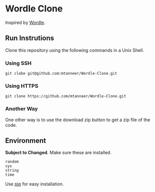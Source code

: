# Wordle Clone
 
Inspired by [Wordle](https://www.nytimes.com/games/wordle/index.html). 

## Run Instrutions
Clone this repository using the following commands in a Unix Shell.
### Using SSH
```
git clobe git@github.com:mtanneer/Wordle-Clone.git
```
### Using HTTPS
```
git clone https://github.com/mtanneer/Wordle-Clone.git
```
### Another Way
One other way is to use the download zip button to get a zip file of the code. 

## Environment
**Subject to Changed**. Make sure these are installed. 
```
random
sys
string
time
```
Use [pip](https://pypi.org/project/pip/) for easy installation.
